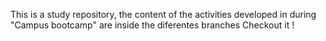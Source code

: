This is a study repository, the content of the activities developed in during "Campus bootcamp" are inside the diferentes branches 
 Checkout it !

